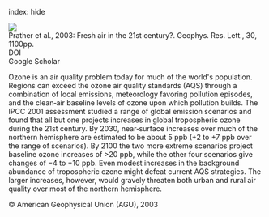 index: hide

<div class="Citation">
    <div class="Citation-thumb CitationThumb-linked"  data-href="https://doi.org/10.1029/2002gl016285">
      <img src="https://static.claimspace.cloud/climate-study-static/refs/thumbs/11/Prather_et_al_2003-thumb.png" />
    </div>

  <div class="Citation-body">
    <div class="Citation-text">Prather et al., 2003: Fresh air in the 21st century?. <span class="Article-journal">Geophys. Res. Lett., </span><span class="Article-volume">30, </span>1100pp.</div>
    <div class="Citation-links">
      <div class="CitationLink" data-href="https://doi.org/10.1029/2002gl016285">
        <div class="CitationLink-icon CitationLink-Doi"></div>
        <div class="CitationLink-text">DOI</div>
      </div>
      <div class="CitationLink" data-href="https://scholar.google.com/scholar?q=10.1029/2002gl016285">
        <div class="CitationLink-icon CitationLink-Scholar"></div>
        <div class="CitationLink-text">Google Scholar</div>
      </div>
    </div>
  </div>
</div>

Ozone is an air quality problem today for much of the world's population. Regions can exceed the ozone air quality standards (AQS) through a combination of local emissions, meteorology favoring pollution episodes, and the clean‐air baseline levels of ozone upon which pollution builds. The IPCC 2001 assessment studied a range of global emission scenarios and found that all but one projects increases in global tropospheric ozone during the 21st century. By 2030, near‐surface increases over much of the northern hemisphere are estimated to be about 5 ppb (+2 to +7 ppb over the range of scenarios). By 2100 the two more extreme scenarios project baseline ozone increases of >20 ppb, while the other four scenarios give changes of −4 to +10 ppb. Even modest increases in the background abundance of tropospheric ozone might defeat current AQS strategies. The larger increases, however, would gravely threaten both urban and rural air quality over most of the northern hemisphere.

<div class="Citation-copy">
&copy; American Geophysical Union (AGU), 2003
</div>